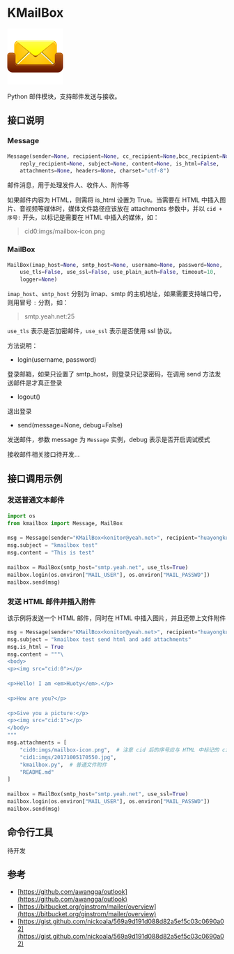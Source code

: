 KMailBox
========

![mailbox](imgs/mailbox-icon.png)

Python 邮件模块，支持邮件发送与接收。

## 接口说明

### Message

```python
Message(sender=None, recipient=None, cc_recipient=None,bcc_recipient=None,
    reply_recipient=None, subject=None, content=None, is_html=False,
    attachments=None, headers=None, charset="utf-8")
```

邮件消息，用于处理发件人、收件人、附件等

如果邮件内容为 HTML，则需将 is_html 设置为 True。当需要在 HTML 中插入图片、音视频等媒体时，媒体文件路径应该放在 attachments 参数中，并以 `cid + 序号:` 开头，以标记是需要在 HTML 中插入的媒体，如：

> cid0:imgs/mailbox-icon.png

### MailBox

```python
MailBox(imap_host=None, smtp_host=None, username=None, password=None,
    use_tls=False, use_ssl=False, use_plain_auth=False, timeout=10,
    logger=None)
```

`imap_host`、`smtp_host` 分别为 imap、smtp 的主机地址，如果需要支持端口号，则用冒号 `:` 分割，如：

> smtp.yeah.net:25

`use_tls` 表示是否加密邮件，`use_ssl` 表示是否使用 ssl 协议。

方法说明：

- login(username, password)

登录邮箱，如果只设置了 smtp_host，则登录只记录密码，在调用 send 方法发送邮件是才真正登录

- logout()

退出登录

- send(message=None, debug=False)

发送邮件，参数 message 为 `Message` 实例，debug 表示是否开启调试模式

接收邮件相关接口待开发...

## 接口调用示例

### 发送普通文本邮件

```python
import os
from kmailbox import Message, MailBox

msg = Message(sender="KMailBox<konitor@yeah.net>", recipient="huayongkuang@qq.com")
msg.subject = "kmailbox test"
msg.content = "This is test"

mailbox = MailBox(smtp_host="smtp.yeah.net", use_tls=True)
mailbox.login(os.environ["MAIL_USER"], os.environ["MAIL_PASSWD"])
mailbox.send(msg)
```

### 发送 HTML 邮件并插入附件

该示例将发送一个 HTML 邮件，同时在 HTML 中插入图片，并且还带上文件附件

```python
msg = Message(sender="KMailBox<konitor@yeah.net>", recipient="huayongkuang@qq.com")
msg.subject = "kmailbox test send html and add attachments"
msg.is_html = True
msg.content = """\
<body>
<p><img src="cid:0"></p>

<p>Hello! I am <em>Huoty</em>.</p>

<p>How are you?</p>

<p>Give you a picture:</p>
<p><img src="cid:1"></p>
</body>
"""
msg.attachments = [
    "cid0:imgs/mailbox-icon.png",  # 注意 cid 后的序号应与 HTML 中标记的 cid 序号一致
    "cid1:imgs/20171005170550.jpg",
    "kmailbox.py",  # 普通文件附件
    "README.md"
]

mailbox = MailBox(smtp_host="smtp.yeah.net", use_ssl=True)
mailbox.login(os.environ["MAIL_USER"], os.environ["MAIL_PASSWD"])
mailbox.send(msg)
```

## 命令行工具

待开发


## 参考

- [https://github.com/awangga/outlook](https://github.com/awangga/outlook)
- [https://bitbucket.org/ginstrom/mailer/overview](https://bitbucket.org/ginstrom/mailer/overview)
- [https://gist.github.com/nickoala/569a9d191d088d82a5ef5c03c0690a02](https://gist.github.com/nickoala/569a9d191d088d82a5ef5c03c0690a02)

